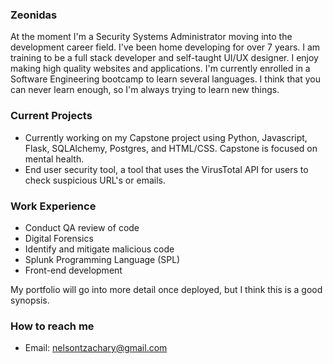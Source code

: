 ### Zeonidas

At the moment I'm a Security Systems Administrator moving into the development career field. I've been home developing for over 7 years. I am training to be a full stack developer and self-taught UI/UX designer. I enjoy making high quality websites and applications. I'm currently enrolled in a Software Engineering bootcamp to learn several languages. I think that you can never learn enough, so I'm always trying to learn new things.

### Current Projects
 - Currently working on my Capstone project using Python, Javascript, Flask, SQLAlchemy, Postgres, and HTML/CSS. Capstone is focused on mental health.
 - End user security tool, a tool that uses the VirusTotal API for users to check suspicious URL's or emails.
 
 ### Work Experience
 - Conduct QA review of code
 - Digital Forensics
 - Identify and mitigate malicious code
 - Splunk Programming Language (SPL)
 - Front-end development

My portfolio will go into more detail once deployed, but I think this is a good synopsis.

### How to reach me
- Email: [nelsontzachary@gmail.com](mailto:nelsontzachary@gmail.com)


<!---
zeonitus/zeonitus is a ✨ special ✨ repository because its `README.md` (this file) appears on your GitHub profile.
You can click the Preview link to take a look at your changes.
--->
